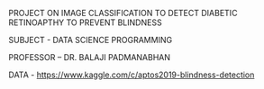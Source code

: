 

PROJECT ON IMAGE CLASSIFICATION TO DETECT DIABETIC RETINOAPTHY TO PREVENT BLINDNESS

SUBJECT - DATA SCIENCE PROGRAMMING

PROFESSOR – DR. BALAJI PADMANABHAN

DATA - https://www.kaggle.com/c/aptos2019-blindness-detection




